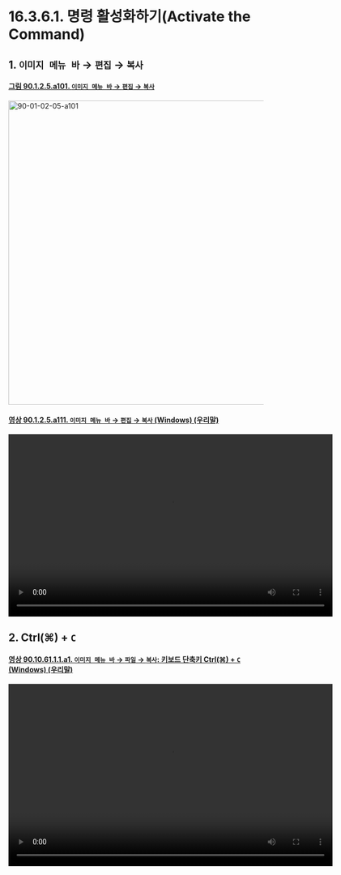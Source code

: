 # 16.3.6.1. 명령 활성화하기(Activate the Command)

<a id="16-03-06-01-s1"></a>

## 1. `이미지 메뉴 바` → `편집` → `복사`

<a id="90-01-02-05-a101"></a>

#### [그림 90.1.2.5.a101. `이미지 메뉴 바` → `편집` → `복사`](./90-01-02-05-copy.md#90-01-02-05-a101)
<img width="980" height="601" alt="90-01-02-05-a101" src="https://github.com/user-attachments/assets/020ec6ee-de77-4409-b9d2-b58e480fa771" />

<a id="90-01-02-05-a111"></a>

#### [영상 90.1.2.5.a111. `이미지 메뉴 바` → `편집` → `복사` (Windows) (우리말)](./90-01-02-05-copy.md#90-01-02-05-a111)
<video controls="controls" width="640" height="360" src="https://github.com/user-attachments/assets/00816f5f-052c-4da5-8eba-80fa17cc4faa"></video>

<a id="16-03-06-01-s2"></a>

## 2. Ctrl(⌘) + `C`

<a id="90-10-61-01-01-a1"></a>

#### [영상 90.10.61.1.1.a1. `이미지 메뉴 바` → `파일` → `복사`: 키보드 단축키 Ctrl(⌘) + `C` (Windows) (우리말)](./90-10-61-01-01-ctrl_c.md#90-10-61-01-01-a1)
<video controls="controls" width="640" height="360" src="https://github.com/user-attachments/assets/caa7bfd7-ea4d-4898-814d-56a3e9138d59"></video>